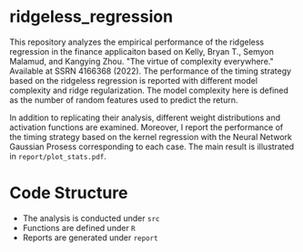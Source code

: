 # ridgeless_regression

This repository analyzes the empirical performance of the ridgeless regression in the finance applicaiton based on Kelly, Bryan T., Semyon Malamud, and Kangying Zhou. "The virtue of complexity everywhere." Available at SSRN 4166368 (2022).
The performance of the timing strategy based on the ridgeless regression is reported with different model complexity and ridge regularization.
The model complexity here is defined as the number of random features used to predict the return.

In addition to replicating their analysis, different weight distributions and activation functions are examined.
Moreover, I report the performance of the timing strategy based on the kernel regression with the Neural Network Gaussian Prosess corresponding to each case.
The main result is illustrated in `report/plot_stats.pdf`.

# Code Structure
- The analysis is conducted under `src`
- Functions are defined under `R`
- Reports are generated under `report`

